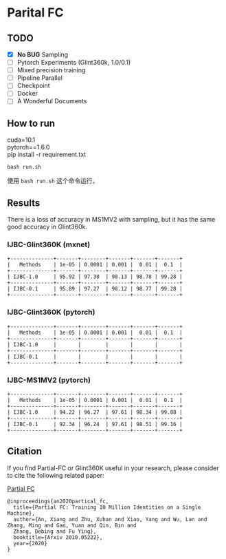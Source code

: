 # Parital FC

## TODO

- [x] **No BUG** Sampling  
- [ ] Pytorch Experiments (Glint360k, 1.0/0.1)   
- [ ] Mixed precision training  
- [ ] Pipeline Parallel  
- [ ] Checkpoint  
- [ ] Docker  
- [ ] A Wonderful Documents  

## How to run
cuda=10.1  
pytorch==1.6.0  
pip install -r requirement.txt  

```shell
bash run.sh
```
使用 `bash run.sh` 这个命令运行。

## Results
There is a loss of accuracy in MS1MV2 with sampling, 
but it has the same good accuracy in Glint360k.  


### IJBC-Glint360K (mxnet)
```shell script
+--------------+-------+--------+-------+-------+-------+
|   Methods    | 1e-05 | 0.0001 | 0.001 |  0.01 |  0.1  |
+--------------+-------+--------+-------+-------+-------+
| IJBC-1.0     | 95.92 | 97.30  | 98.13 | 98.78 | 99.28 |
+--------------+-------+--------+-------+-------+-------+
| IJBC-0.1     | 95.89 | 97.27  | 98.12 | 98.77 | 99.28 |
+--------------+-------+--------+-------+-------+-------+
```

### IJBC-Glint360K (pytorch)
```shell script
+--------------+-------+--------+-------+-------+-------+
|   Methods    | 1e-05 | 0.0001 | 0.001 |  0.01 |  0.1  |
+--------------+-------+--------+-------+-------+-------+
| IJBC-1.0     |       |        |       |       |       |
+--------------+-------+--------+-------+-------+-------+
| IJBC-0.1     |       |        |       |       |       |
+--------------+-------+--------+-------+-------+-------+
```


### IJBC-MS1MV2 (pytorch)
```shell script
+--------------+-------+--------+-------+-------+-------+
|   Methods    | 1e-05 | 0.0001 | 0.001 |  0.01 |  0.1  |
+--------------+-------+--------+-------+-------+-------+
| IJBC-1.0     | 94.22 | 96.27  | 97.61 | 98.34 | 99.08 |
+--------------+-------+--------+-------+-------+-------+
| IJBC-0.1     | 92.34 | 96.24  | 97.61 | 98.51 | 99.16 |
+--------------+-------+--------+-------+-------+-------+
```




## Citation
If you find Partial-FC or Glint360K useful in your research, please consider to cite the following related paper: 

[Partial FC](https://arxiv.org/abs/2010.05222)
```
@inproceedings{an2020partical_fc,
  title={Partial FC: Training 10 Million Identities on a Single Machine},
  author={An, Xiang and Zhu, Xuhan and Xiao, Yang and Wu, Lan and Zhang, Ming and Gao, Yuan and Qin, Bin and
  Zhang, Debing and Fu Ying},
  booktitle={Arxiv 2010.05222},
  year={2020}
}
```
